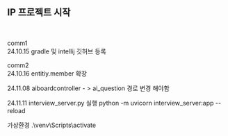 <h2> IP 프로젝트 시작 </h2>
<br>

comm1 <br>
24.10.15 gradle 및 intellij 깃허브 등록

comm2 <br>
24.10.16 entitiy.member 확장

24.11.08
aiboardcontroller - > ai_question 경로 변경 해야함

24.11.11
interview_server.py 실행
python -m uvicorn interview_server:app --reload

가상환경
.\venv\Scripts\activate